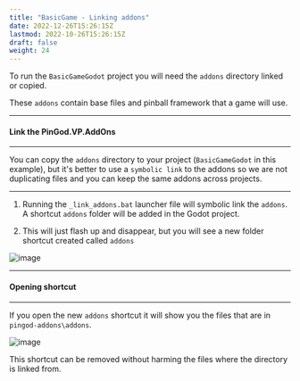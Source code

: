 ```yaml
---
title: "BasicGame - Linking addons"
date: 2022-12-26T15:26:15Z
lastmod: 2022-10-26T15:26:15Z
draft: false
weight: 24
---
```


To run the `BasicGameGodot` project you will need the `addons` directory linked or copied.

These `addons` contain base files and pinball framework that a game will use.

---
#### Link the PinGod.VP.AddOns
---

You can copy the `addons` directory to your project (`BasicGameGodot` in this example), but it's better to use a `symbolic link` to the addons so we are not duplicating files and you can keep the same addons across projects.

---

1. Running the `_link_addons.bat` launcher file will symbolic link the `addons`. A shortcut `addons` folder will be added in the Godot project.

2. This will just flash up and disappear, but you will see a new folder shortcut created called `addons`

![image](../../images/basicgame-project-files.jpg)

---
#### Opening shortcut
---

If you open the new `addons` shortcut it will show you the files that are in `pingod-addons\addons`.

![image](../../images/basicgame-addons.jpg)


This shortcut can be removed without harming the files where the directory is linked from.